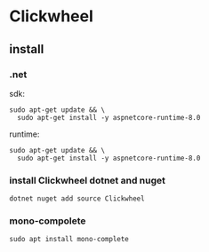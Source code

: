 # Clickwheel

## install

### .net
sdk:
```
sudo apt-get update && \
  sudo apt-get install -y aspnetcore-runtime-8.0
```
runtime: 
```
sudo apt-get update && \
  sudo apt-get install -y aspnetcore-runtime-8.0
```

### install Clickwheel dotnet and nuget
```
dotnet nuget add source Clickwheel
```


### mono-compolete
```
sudo apt install mono-complete
```